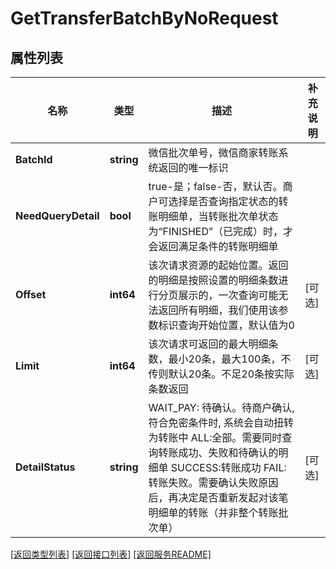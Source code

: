 # GetTransferBatchByNoRequest

## 属性列表

名称 | 类型 | 描述 | 补充说明
------------ | ------------- | ------------- | -------------
**BatchId** | **string** | 微信批次单号，微信商家转账系统返回的唯一标识 | 
**NeedQueryDetail** | **bool** | true-是；false-否，默认否。商户可选择是否查询指定状态的转账明细单，当转账批次单状态为“FINISHED”（已完成）时，才会返回满足条件的转账明细单 | 
**Offset** | **int64** | 该次请求资源的起始位置。返回的明细是按照设置的明细条数进行分页展示的，一次查询可能无法返回所有明细，我们使用该参数标识查询开始位置，默认值为0 | [可选] 
**Limit** | **int64** | 该次请求可返回的最大明细条数，最小20条，最大100条，不传则默认20条。不足20条按实际条数返回 | [可选] 
**DetailStatus** | **string** | WAIT_PAY: 待确认。待商户确认, 符合免密条件时, 系统会自动扭转为转账中 ALL:全部。需要同时查询转账成功、失败和待确认的明细单 SUCCESS:转账成功 FAIL:转账失败。需要确认失败原因后，再决定是否重新发起对该笔明细单的转账（并非整个转账批次单） | [可选] 

[\[返回类型列表\]](README.md#类型列表)
[\[返回接口列表\]](README.md#接口列表)
[\[返回服务README\]](README.md)


